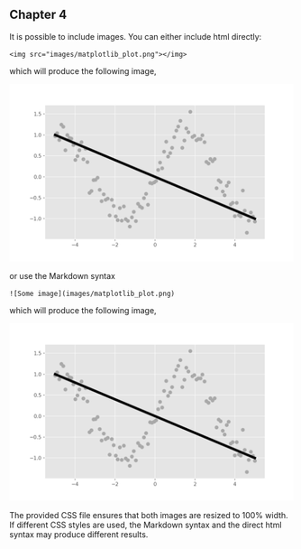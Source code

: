 ## Chapter 4

It is possible to include images. 
You can either include html directly:

```
<img src="images/matplotlib_plot.png"></img>
```

which will produce the following image,

<img src="images/matplotlib_plot.png"></img>

or use the Markdown syntax

```
![Some image](images/matplotlib_plot.png)
```

which will produce the following image,

![Some image](images/matplotlib_plot.png)

The provided CSS file ensures that both images are resized to 100% width.
If different CSS styles are used, the Markdown syntax and the direct html syntax may produce different results.
